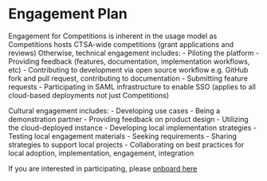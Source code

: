 # Engagement Plan

Engagement for Competitions is inherent in the usage model as Competitions hosts CTSA-wide competitions (grant applications and reviews)
Otherwise, technical engagement includes: 
    - Piloting the platform
    - Providing feedback (features, documentation, implementation workflows, etc)
    - Contributing to development via open source workflow e.g. GitHub fork and pull request, contributing to documentation
    - Submitting feature requests
    - Participating in SAML infrastructure to enable SSO (applies to all cloud-based deployments not just Competitions)

Cultural engagement includes:
    - Developing use cases
    - Being a demonstration partner
    - Providing feedback on product design
    - Utilizing the cloud-deployed instance
    - Developing local implementation strategies
    - Testing local engagement materials
    - Seeking requirements
    - Sharing strategies to support local projects
    - Collaborating on best practices for local adoption, implementation, engagement, integration

If you are interested in participating, please [onboard here](http://bit.ly/cd2h-onboarding-form)

